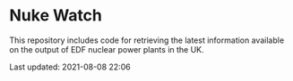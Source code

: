 # Nuke Watch

This repository includes code for retrieving the latest information available on the output of EDF nuclear power plants in the UK.

Last updated: 2021-08-08 22:06